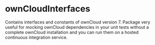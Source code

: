 ownCloudInterfaces
==================

Contains interfaces and constants of ownCloud version 7. Package very useful for mocking ownCloud dependencies in your unit tests without a complete ownCloud installation and you can run them on a hosted continuous integration service.
